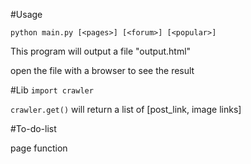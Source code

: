 #Usage

`python main.py [<pages>] [<forum>] [<popular>]`

This program will output a file "output.html"

open the file with a browser to see the result

#Lib
`import crawler`

`crawler.get()` will return a list of [post_link, image links]

#To-do-list

page function
